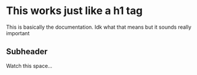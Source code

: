# This works just like a h1 tag

This is basically the documentation. Idk what that means but it sounds really important

## Subheader

Watch this space...
